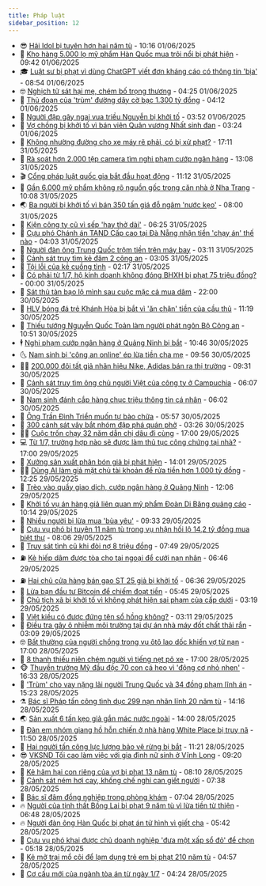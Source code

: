 ```yaml
---
title: Pháp luật
sidebar_position: 12
---
```


<!-- vnexpress-phap-luat:START -->
- 😎 [Hải Idol bị tuyên hơn hai năm tù](https://vnexpress.net/hai-idol-bi-tuyen-hon-hai-nam-tu-4893148.html) - 10:16 01/06/2025
- 🥰 [Kho hàng 5.000 lọ mỹ phẩm Hàn Quốc mua trôi nổi bị phát hiện](https://vnexpress.net/kho-hang-5-000-lo-my-pham-han-quoc-mua-troi-noi-bi-phat-hien-4893133.html) - 09:42 01/06/2025
- 🎓 [Luật sư bị phạt vì dùng ChatGPT viết đơn kháng cáo có thông tin &#39;bịa&#39;](https://vnexpress.net/luat-su-bi-phat-vi-dung-chatgpt-viet-don-khang-cao-co-thong-tin-bia-4893096.html) - 08:54 01/06/2025
- 🤓 [Nghịch tử sát hại mẹ, chém bố trọng thương](https://vnexpress.net/nghich-tu-sat-hai-me-chem-bo-trong-thuong-4893070.html) - 04:25 01/06/2025
- 🎊 [Thủ đoạn của &#39;trùm&#39; đường dây cờ bạc 1.300 tỷ đồng](https://vnexpress.net/thu-doan-cua-trum-duong-day-co-bac-1-300-ty-dong-4893050.html) - 04:12 01/06/2025
- 🙉 [Người đập gãy ngai vua triều Nguyễn bị khởi tố](https://vnexpress.net/nguoi-dap-gay-ngai-vua-trieu-nguyen-bi-khoi-to-4893061.html) - 03:52 01/06/2025
- 🤡 [Vợ chồng bị khởi tố vì bán viên Quân vương Nhất sinh đan](https://vnexpress.net/vo-chong-bi-khoi-to-vi-ban-vien-quan-vuong-nhat-sinh-dan-4893052.html) - 03:24 01/06/2025
- 🗽 [Không nhường đường cho xe máy rẽ phải, có bị xử phạt?](https://vnexpress.net/khong-nhuong-duong-cho-xe-may-re-phai-co-bi-xu-phat-4884973.html) - 17:11 31/05/2025
- 🌋 [Rà soát hơn 2.000 tệp camera tìm nghi phạm cướp ngân hàng](https://vnexpress.net/ra-soat-hon-2-000-tep-camera-tim-nghi-pham-cuop-ngan-hang-4892928.html) - 13:08 31/05/2025
- 🎬 [Cổng pháp luật quốc gia bắt đầu hoạt động](https://vnexpress.net/cong-phap-luat-quoc-gia-bat-dau-hoat-dong-4892881.html) - 11:12 31/05/2025
- 💯 [Gần 6.000 mỹ phẩm không rõ nguồn gốc trong căn nhà ở Nha Trang](https://vnexpress.net/gan-6-000-my-pham-khong-ro-nguon-goc-trong-can-nha-o-nha-trang-4892865.html) - 10:08 31/05/2025
- 🌏 [Ba người bị khởi tố vì bán 350 tấn giá đỗ ngâm &#39;nước kẹo&#39;](https://vnexpress.net/ba-nguoi-bi-khoi-to-vi-ban-350-tan-gia-do-ngam-nuoc-keo-4892823.html) - 08:00 31/05/2025
- 🌊 [Kiện công ty cũ vì sếp &#39;hay thở dài&#39;](https://vnexpress.net/kien-cong-ty-cu-vi-sep-hay-tho-dai-4892790.html) - 06:25 31/05/2025
- 💂 [Cựu phó Chánh án TAND Cấp cao tại Đà Nẵng nhận tiền &#39;chạy án&#39; thế nào](https://vnexpress.net/cuu-pho-chanh-an-tand-cap-cao-tai-da-nang-nhan-tien-chay-an-the-nao-4892749.html) - 04:03 31/05/2025
- 🎡 [Người đàn ông Trung Quốc trộm tiền trên máy bay](https://vnexpress.net/nguoi-dan-ong-trung-quoc-trom-tien-tren-may-bay-4892722.html) - 03:11 31/05/2025
- 🫶 [Cảnh sát truy tìm kẻ đâm 2 công an](https://vnexpress.net/canh-sat-truy-tim-ke-dam-2-cong-an-4892721.html) - 03:05 31/05/2025
- 🐲 [Tội lỗi của kẻ cuồng tình](https://vnexpress.net/toi-loi-cua-ke-cuong-tinh-4892698.html) - 02:17 31/05/2025
- 🚀 [Có phải từ 1/7, hộ kinh doanh không đóng BHXH bị phạt 75 triệu đồng?](https://vnexpress.net/co-phai-tu-1-7-chu-ho-kinh-doanh-khong-dong-bhxh-bi-phat-75-trieu-dong-4892599.html) - 00:00 31/05/2025
- 🎊 [Sát thủ tàn bạo lộ mình sau cuộc mặc cả mua dâm](https://vnexpress.net/sat-thu-say-chan-sau-cuoc-co-ke-mac-ca-voi-gai-mai-dam-4892597.html) - 22:00 30/05/2025
- 🤗 [HLV bóng đá trẻ Khánh Hòa bị bắt vì &#39;ăn chặn&#39; tiền của cầu thủ](https://vnexpress.net/hlv-bong-da-tre-khanh-hoa-bi-bat-vi-an-chan-tien-cua-cau-thu-4892602.html) - 11:19 30/05/2025
- 🗽 [Thiếu tướng Nguyễn Quốc Toản làm người phát ngôn Bộ Công an](https://vnexpress.net/thieu-tuong-nguyen-quoc-toan-lam-nguoi-phat-ngon-bo-cong-an-4892594.html) - 10:51 30/05/2025
- 🕴 [Nghi phạm cướp ngân hàng ở Quảng Ninh bị bắt](https://vnexpress.net/nghi-pham-cuop-ngan-hang-o-quang-ninh-bi-bat-4892586.html) - 10:46 30/05/2025
- 🌜 [Nam sinh bị &#39;công an online&#39; ép lừa tiền cha mẹ](https://vnexpress.net/nam-sinh-bi-cong-an-online-ep-lua-tien-cha-me-4892475.html) - 09:56 30/05/2025
- 🧑‍🏫 [200.000 đôi tất giả nhãn hiệu Nike, Adidas bán ra thị trường](https://vnexpress.net/200-000-doi-tat-gia-nhan-hieu-nike-adidas-ban-ra-thi-truong-4892552.html) - 09:31 30/05/2025
- 🦩 [Cảnh sát truy tìm ông chủ người Việt của công ty ở Campuchia](https://vnexpress.net/canh-sat-truy-tim-ong-chu-nguoi-viet-cua-cong-ty-o-campuchia-4892440.html) - 06:07 30/05/2025
- 💼 [Nam sinh đánh cắp hàng chục triệu thông tin cá nhân](https://vnexpress.net/nam-sinh-danh-cap-hang-chuc-trieu-thong-tin-ca-nhan-4892140.html) - 06:02 30/05/2025
- 💫 [Ông Trần Đình Triển muốn tự bào chữa](https://vnexpress.net/ong-tran-dinh-trien-muon-tu-bao-chua-4892432.html) - 05:57 30/05/2025
- 🦅 [300 cảnh sát vây bắt nhóm đập phá quán phở](https://vnexpress.net/300-canh-sat-vay-bat-nhom-dap-pha-quan-pho-4892279.html) - 03:26 30/05/2025
- 🧑‍💻 [Cuộc trốn chạy 32 năm dẫn chị dâu đi cùng](https://vnexpress.net/32-nam-tron-chay-cung-chi-dau-cua-ke-gay-tham-an-4892183.html) - 17:00 29/05/2025
- 💻 [Từ 1/7, trường hợp nào sẽ được làm thủ tục công chứng tại nhà?](https://vnexpress.net/tu-1-7-truong-hop-nao-cong-chung-khong-phai-den-van-phong-cong-chung-4891261.html) - 17:00 29/05/2025
- 🤠 [Xưởng sản xuất phân bón giả bị phát hiện](https://vnexpress.net/xuong-san-xuat-phan-bon-gia-bi-phat-hien-4892212.html) - 14:01 29/05/2025
- 🧑‍🏫 [Dùng AI làm giả mặt chủ tài khoản để rửa tiền hơn 1.000 tỷ đồng](https://vnexpress.net/dung-ai-tao-khuon-mat-gia-de-rua-tien-hon-1-000-ty-dong-4891929.html) - 12:25 29/05/2025
- 🌈 [Trèo vào quầy giao dịch, cướp ngân hàng ở Quảng Ninh](https://vnexpress.net/treo-vao-quay-giao-dich-cuop-ngan-hang-o-quang-ninh-4892197.html) - 12:06 29/05/2025
- 🌮 [Khởi tố vụ án hàng giả liên quan mỹ phẩm Đoàn Di Băng quảng cáo](https://vnexpress.net/khoi-to-vu-an-hang-gia-lien-quan-my-pham-doan-di-bang-quang-cao-4891409.html) - 10:14 29/05/2025
- 🐲 [Nhiều người bị lừa mua &#39;bùa yêu&#39;](https://vnexpress.net/nhieu-nguoi-bi-lua-mua-bua-yeu-4892143.html) - 09:33 29/05/2025
- 🧰 [Cựu vụ phó bị tuyên 11 năm tù trong vụ nhận hối lộ 14,2 tỷ đồng mua biệt thự](https://vnexpress.net/cuu-vu-pho-bi-tuyen-11-nam-tu-trong-vu-nhan-hoi-lo-14-2-ty-dong-mua-biet-thu-4891917.html) - 08:06 29/05/2025
- 💄 [Truy sát tình cũ khi đòi nợ 8 triệu đồng](https://vnexpress.net/truy-sat-tinh-cu-khi-doi-no-8-trieu-dong-4892036.html) - 07:49 29/05/2025
- ⛽️ [Kẻ hiếp dâm được tòa cho tại ngoại để cưới nạn nhân](https://vnexpress.net/ke-hiep-dam-duoc-toa-cho-tai-ngoai-de-cuoi-nan-nhan-4891988.html) - 06:46 29/05/2025
- ⛽️ [Hai chủ cửa hàng bán gạo ST 25 giả bị khởi tố](https://vnexpress.net/hai-chu-cua-hang-ban-gao-st-25-gia-bi-khoi-to-4891992.html) - 06:36 29/05/2025
- 💂 [Lừa bạn đầu tư Bitcoin để chiếm đoạt tiền](https://vnexpress.net/lua-ban-dau-tu-bitcoin-de-chiem-doat-tien-4892000.html) - 05:45 29/05/2025
- 🤔 [Chủ tịch xã bị khởi tố vì không phát hiện sai phạm của cấp dưới](https://vnexpress.net/chu-tich-xa-bi-khoi-to-vi-khong-phat-hien-sai-pham-cua-cap-duoi-4891776.html) - 03:19 29/05/2025
- 🧐 [Việt kiều có được đứng tên sổ hồng không?](https://vnexpress.net/viet-kieu-co-duoc-dung-ten-tren-so-hong-nha-o-khong-4891053.html) - 03:11 29/05/2025
- 🎃 [Điều tra gây ô nhiễm môi trường tại dự án nhà máy đốt chất thải rắn](https://vnexpress.net/dieu-tra-gay-o-nhiem-moi-truong-tai-du-an-nha-may-dot-chat-thai-ran-4891836.html) - 03:09 29/05/2025
- 🤓 [Bất thường của người chồng trong vụ ôtô lao dốc khiến vợ tử nạn](https://vnexpress.net/thai-do-khac-thuong-cua-nguoi-chong-trong-vu-xe-lao-doc-khien-vo-tu-nan-4891681.html) - 17:00 28/05/2025
- 💃 [8 thanh thiếu niên chém người vì tiếng nẹt pô xe](https://vnexpress.net/8-thanh-thieu-nien-chem-nguoi-vi-tieng-net-po-xe-4891624.html) - 17:00 28/05/2025
- 🐵 [Thuyền trưởng Mỹ đầu độc 70 con cá heo vì &#39;động cơ nhỏ nhen&#39;](https://vnexpress.net/thuyen-truong-my-dau-doc-70-con-ca-heo-vi-dong-co-nho-nhen-4891557.html) - 16:33 28/05/2025
- 🤖 [&#39;Trùm&#39; cho vay nặng lãi người Trung Quốc và 34 đồng phạm lĩnh án](https://vnexpress.net/trum-cho-vay-nang-lai-nguoi-trung-quoc-va-34-dong-pham-linh-an-4891736.html) - 15:23 28/05/2025
- ⚗️ [Bác sĩ Pháp tấn công tình dục 299 nạn nhân lĩnh 20 năm tù](https://vnexpress.net/bac-si-phap-tan-cong-tinh-duc-299-nan-nhan-linh-an-20-nam-tu-4891719.html) - 14:16 28/05/2025
- 🌏 [Sản xuất 6 tấn kẹo giả gắn mác nước ngoài](https://vnexpress.net/san-xuat-6-tan-keo-gia-gan-mac-nuoc-ngoai-4891722.html) - 14:00 28/05/2025
- 🦆 [Đàn em nhóm giang hồ hỗn chiến ở nhà hàng White Place bị truy nã](https://vnexpress.net/dan-em-nhom-giang-ho-hon-chien-o-nha-hang-white-place-bi-truy-na-4891708.html) - 11:50 28/05/2025
- 🐎 [Hai người tấn công lực lượng bảo vệ rừng bị bắt](https://vnexpress.net/hai-nguoi-tan-cong-luc-luong-bao-ve-rung-bi-bat-4891705.html) - 11:21 28/05/2025
- 😎 [VKSND Tối cao làm việc với gia đình nữ sinh ở Vĩnh Long](https://vnexpress.net/vksnd-toi-cao-lam-viec-voi-gia-dinh-nu-sinh-o-vinh-long-4891610.html) - 09:20 28/05/2025
- 💪 [Kẻ hãm hại con riêng của vợ bị phạt 13 năm tù](https://vnexpress.net/ke-ham-hai-con-rieng-cua-vo-bi-phat-13-nam-tu-4891548.html) - 08:10 28/05/2025
- 🤡 [Cảnh sát ném hơi cay, khống chế nghi can giết người](https://vnexpress.net/canh-sat-nem-hoi-cay-khong-che-nghi-can-giet-nguoi-4891581.html) - 07:38 28/05/2025
- 🌁 [Bác sĩ đâm đồng nghiệp trong phòng khám](https://vnexpress.net/bac-si-dam-dong-nghiep-trong-phong-kham-4891544.html) - 07:04 28/05/2025
- 🔥 [Người của tịnh thất Bồng Lai bị phạt 9 năm tù vì lừa tiền từ thiện](https://vnexpress.net/nguoi-cua-tinh-that-bong-lai-bi-phat-9-nam-tu-vi-lua-tien-tu-thien-4891296.html) - 06:48 28/05/2025
- 🔥 [Người đàn ông Hàn Quốc bị phạt án tử hình vì giết cha](https://vnexpress.net/nguoi-dan-ong-han-quoc-bi-phat-an-tu-hinh-vi-giet-cha-4891528.html) - 05:42 28/05/2025
- 👺 [Cựu vụ phó khai được chủ doanh nghiệp &#39;đưa một xấp sổ đỏ&#39; để chọn](https://vnexpress.net/cuu-vu-pho-khai-duoc-chu-doanh-nghiep-dua-mot-xap-so-do-de-chon-4891491.html) - 05:18 28/05/2025
- 🎊 [Kẻ mở trại mồ côi để lạm dụng trẻ em bị phạt 210 năm tù](https://vnexpress.net/ke-mo-trai-mo-coi-de-lam-dung-tre-em-bi-phat-210-nam-tu-4891515.html) - 04:57 28/05/2025
- 🎊 [Cơ cấu mới của ngành tòa án từ ngày 1/7](https://vnexpress.net/co-cau-moi-cua-nganh-toa-an-tu-ngay-1-7-4891439.html) - 04:24 28/05/2025<!-- vnexpress-phap-luat:END -->
